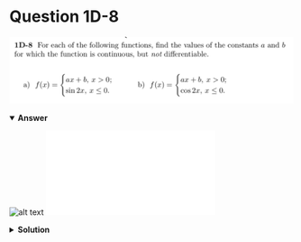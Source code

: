# Question 1D-8
![alt text](q1D-8.png)

<details open>
<summary><b>Answer</b></summary>

![alt text](a1D-8.svg)
![alt text](a1D-8.py)
</details>

<details>
<summary><b>Solution</b></summary>

![alt text](s1D-8.png)
</details>
